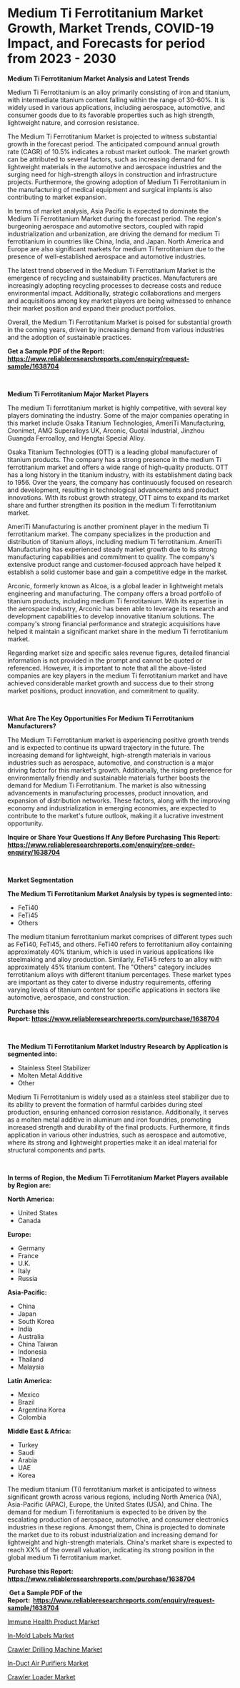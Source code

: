 <p><h1>Medium Ti Ferrotitanium Market Growth, Market Trends, COVID-19 Impact, and Forecasts for period from 2023 - 2030</h1></p><p><strong>Medium Ti Ferrotitanium Market Analysis and Latest Trends</strong></p>
<p><p>Medium Ti Ferrotitanium is an alloy primarily consisting of iron and titanium, with intermediate titanium content falling within the range of 30-60%. It is widely used in various applications, including aerospace, automotive, and consumer goods due to its favorable properties such as high strength, lightweight nature, and corrosion resistance.</p><p>The Medium Ti Ferrotitanium Market is projected to witness substantial growth in the forecast period. The anticipated compound annual growth rate (CAGR) of 10.5% indicates a robust market outlook. The market growth can be attributed to several factors, such as increasing demand for lightweight materials in the automotive and aerospace industries and the surging need for high-strength alloys in construction and infrastructure projects. Furthermore, the growing adoption of Medium Ti Ferrotitanium in the manufacturing of medical equipment and surgical implants is also contributing to market expansion.</p><p>In terms of market analysis, Asia Pacific is expected to dominate the Medium Ti Ferrotitanium Market during the forecast period. The region's burgeoning aerospace and automotive sectors, coupled with rapid industrialization and urbanization, are driving the demand for medium Ti ferrotitanium in countries like China, India, and Japan. North America and Europe are also significant markets for medium Ti ferrotitanium due to the presence of well-established aerospace and automotive industries.</p><p>The latest trend observed in the Medium Ti Ferrotitanium Market is the emergence of recycling and sustainability practices. Manufacturers are increasingly adopting recycling processes to decrease costs and reduce environmental impact. Additionally, strategic collaborations and mergers and acquisitions among key market players are being witnessed to enhance their market position and expand their product portfolios.</p><p>Overall, the Medium Ti Ferrotitanium Market is poised for substantial growth in the coming years, driven by increasing demand from various industries and the adoption of sustainable practices.</p></p>
<p><strong>Get a Sample PDF of the Report:&nbsp; <a href="https://www.reliableresearchreports.com/enquiry/request-sample/1638704">https://www.reliableresearchreports.com/enquiry/request-sample/1638704</a></strong></p>
<p>&nbsp;</p>
<p><strong>Medium Ti Ferrotitanium Major Market Players</strong></p>
<p><p>The medium Ti ferrotitanium market is highly competitive, with several key players dominating the industry. Some of the major companies operating in this market include Osaka Titanium Technologies, AmeriTi Manufacturing, Cronimet, AMG Superalloys UK, Arconic, Guotai Industrial, Jinzhou Guangda Ferroalloy, and Hengtai Special Alloy.</p><p>Osaka Titanium Technologies (OTT) is a leading global manufacturer of titanium products. The company has a strong presence in the medium Ti ferrotitanium market and offers a wide range of high-quality products. OTT has a long history in the titanium industry, with its establishment dating back to 1956. Over the years, the company has continuously focused on research and development, resulting in technological advancements and product innovations. With its robust growth strategy, OTT aims to expand its market share and further strengthen its position in the medium Ti ferrotitanium market.</p><p>AmeriTi Manufacturing is another prominent player in the medium Ti ferrotitanium market. The company specializes in the production and distribution of titanium alloys, including medium Ti ferrotitanium. AmeriTi Manufacturing has experienced steady market growth due to its strong manufacturing capabilities and commitment to quality. The company's extensive product range and customer-focused approach have helped it establish a solid customer base and gain a competitive edge in the market.</p><p>Arconic, formerly known as Alcoa, is a global leader in lightweight metals engineering and manufacturing. The company offers a broad portfolio of titanium products, including medium Ti ferrotitanium. With its expertise in the aerospace industry, Arconic has been able to leverage its research and development capabilities to develop innovative titanium solutions. The company's strong financial performance and strategic acquisitions have helped it maintain a significant market share in the medium Ti ferrotitanium market.</p><p>Regarding market size and specific sales revenue figures, detailed financial information is not provided in the prompt and cannot be quoted or referenced. However, it is important to note that all the above-listed companies are key players in the medium Ti ferrotitanium market and have achieved considerable market growth and success due to their strong market positions, product innovation, and commitment to quality.</p></p>
<p>&nbsp;</p>
<p><strong>What Are The Key Opportunities For Medium Ti Ferrotitanium Manufacturers?</strong></p>
<p><p>The Medium Ti Ferrotitanium market is experiencing positive growth trends and is expected to continue its upward trajectory in the future. The increasing demand for lightweight, high-strength materials in various industries such as aerospace, automotive, and construction is a major driving factor for this market's growth. Additionally, the rising preference for environmentally friendly and sustainable materials further boosts the demand for Medium Ti Ferrotitanium. The market is also witnessing advancements in manufacturing processes, product innovation, and expansion of distribution networks. These factors, along with the improving economy and industrialization in emerging economies, are expected to contribute to the market's future outlook, making it a lucrative investment opportunity.</p></p>
<p><strong>Inquire or Share Your Questions If Any Before Purchasing This Report: <a href="https://www.reliableresearchreports.com/enquiry/pre-order-enquiry/1638704">https://www.reliableresearchreports.com/enquiry/pre-order-enquiry/1638704</a></strong></p>
<p>&nbsp;</p>
<p><strong>Market Segmentation</strong></p>
<p><strong>The Medium Ti Ferrotitanium Market Analysis by types is segmented into:</strong></p>
<p><ul><li>FeTi40</li><li>FeTi45</li><li>Others</li></ul></p>
<p><p>The medium titanium ferrotitanium market comprises of different types such as FeTi40, FeTi45, and others. FeTi40 refers to ferrotitanium alloy containing approximately 40% titanium, which is used in various applications like steelmaking and alloy production. Similarly, FeTi45 refers to an alloy with approximately 45% titanium content. The "Others" category includes ferrotitanium alloys with different titanium percentages. These market types are important as they cater to diverse industry requirements, offering varying levels of titanium content for specific applications in sectors like automotive, aerospace, and construction.</p></p>
<p><strong>Purchase this Report:&nbsp;<a href="https://www.reliableresearchreports.com/purchase/1638704">https://www.reliableresearchreports.com/purchase/1638704</a></strong></p>
<p>&nbsp;</p>
<p><strong>The Medium Ti Ferrotitanium Market Industry Research by Application is segmented into:</strong></p>
<p><ul><li>Stainless Steel Stabilizer</li><li>Molten Metal Additive</li><li>Other</li></ul></p>
<p><p>Medium Ti Ferrotitanium is widely used as a stainless steel stabilizer due to its ability to prevent the formation of harmful carbides during steel production, ensuring enhanced corrosion resistance. Additionally, it serves as a molten metal additive in aluminum and iron foundries, promoting increased strength and durability of the final products. Furthermore, it finds application in various other industries, such as aerospace and automotive, where its strong and lightweight properties make it an ideal material for structural components and parts.</p></p>
<p>&nbsp;</p>
<p><strong>In terms of Region, the Medium Ti Ferrotitanium Market Players available by Region are:</strong></p>
<p>
    <p> <strong> North America: </strong>
        <ul>
            <li>United States</li>
            <li>Canada</li>
        </ul>
        </p> 
    <p> <strong> Europe: </strong>
        <ul>
            <li>Germany</li>
            <li>France</li>
            <li>U.K.</li>
            <li>Italy</li>
            <li>Russia</li>
        </ul>
        </p> 
    <p> <strong> Asia-Pacific: </strong>
        <ul>
            <li>China</li>
            <li>Japan</li>
            <li>South Korea</li>
            <li>India</li>
            <li>Australia</li>
            <li>China Taiwan</li>
            <li>Indonesia</li>
            <li>Thailand</li>
            <li>Malaysia</li>
        </ul>
        </p> 
    <p> <strong> Latin America: </strong>
        <ul>
            <li>Mexico</li>
            <li>Brazil</li>
            <li>Argentina Korea</li>
            <li>Colombia</li>
        </ul>
        </p> 
    <p> <strong> Middle East & Africa: </strong>
        <ul>
            <li>Turkey</li>
            <li>Saudi</li>
            <li>Arabia</li>
            <li>UAE</li>
            <li>Korea</li>
        </ul>
    </p>
    </p>
<p><p>The medium titanium (Ti) ferrotitanium market is anticipated to witness significant growth across various regions, including North America (NA), Asia-Pacific (APAC), Europe, the United States (USA), and China. The demand for medium Ti ferrotitanium is expected to be driven by the escalating production of aerospace, automotive, and consumer electronics industries in these regions. Amongst them, China is projected to dominate the market due to its robust industrialization and increasing demand for lightweight and high-strength materials. China's market share is expected to reach XX% of the overall valuation, indicating its strong position in the global medium Ti ferrotitanium market.</p></p>
<p><strong>Purchase this Report: <a href="https://www.reliableresearchreports.com/purchase/1638704">https://www.reliableresearchreports.com/purchase/1638704</a></strong></p>
<p>&nbsp;<strong>Get a Sample PDF of the Report:&nbsp;&nbsp;<a href="https://www.reliableresearchreports.com/enquiry/request-sample/1638704">https://www.reliableresearchreports.com/enquiry/request-sample/1638704</a></strong></p>
<p><strong></strong></p>
<p><p><a href="https://www.linkedin.com/pulse/immune-health-product-market-size-growth-forecast-from/">Immune Health Product Market</a></p><p><a href="https://www.linkedin.com/pulse/in-mold-labels-market-size-growth-forecast-from-2023-2030/">In-Mold Labels Market</a></p><p><a href="https://medium.com/@sachintenrp23/crawler-drilling-machine-market-size-growth-forecast-2023-2030-508e9f769cd0">Crawler Drilling Machine Market</a></p><p><a href="https://www.linkedin.com/pulse/in-duct-air-purifiers-market-size-2023-2030-global-industrial/">In-Duct Air Purifiers Market</a></p><p><a href="https://medium.com/@yuvrajsinghrp23/crawler-loader-market-size-growth-forecast-2023-2030-96735ef28d37">Crawler Loader Market</a></p></p>